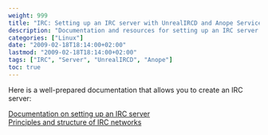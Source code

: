 ```yaml
---
weight: 999
title: "IRC: Setting up an IRC server with UnrealIRCD and Anope Services"
description: "Documentation and resources for setting up an IRC server using UnrealIRCD and Anope Services"
categories: ["Linux"]
date: "2009-02-18T18:14:00+02:00"
lastmod: "2009-02-18T18:14:00+02:00"
tags: ["IRC", "Server", "UnrealIRCD", "Anope"]
toc: true
---
```


Here is a well-prepared documentation that allows you to create an IRC server:

[Documentation on setting up an IRC server](/pdf/ircserver.pdf)  
[Principles and structure of IRC networks](/pdf/principes_et_structure_des_réseaux_irc.pdf)
